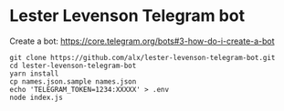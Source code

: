 # Lester Levenson Telegram bot

Create a bot: https://core.telegram.org/bots#3-how-do-i-create-a-bot

```
git clone https://github.com/alx/lester-levenson-telegram-bot.git
cd lester-levenson-telegram-bot
yarn install
cp names.json.sample names.json
echo 'TELEGRAM_TOKEN=1234:XXXXX' > .env
node index.js
```
